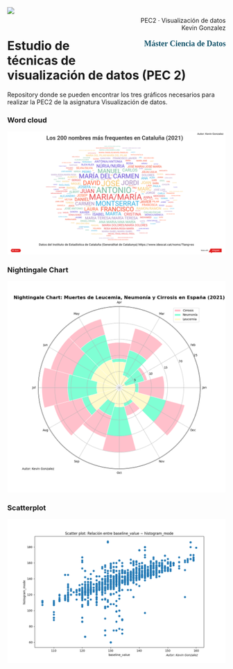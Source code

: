 <div style="width: 100%; clear: both;">
  <div style="float: left; width: 50%;">
    <img src="http://www.uoc.edu/portal/_resources/common/imatges/marca_UOC/UOC_Masterbrand.jpg" align="left">
  </div>
  <div style="float: right; width: 50%;">
    <p style="margin: 0; padding-top: 22px; text-align:right;">PEC2 · Visualización de datos</p>
    <p style="margin: 0; text-align:right; padding-button: 100px;">Kevin Gonzalez</p>
    <p style='color: #105269; font-size: 18px; text-align:right; font-family: verdana'><b>  Máster Ciencia de Datos</b></p>
  </div>
</div>
<div style="width:100%;">&nbsp;</div>

# Estudio de técnicas de visualización de datos (PEC 2)
Repository donde se pueden encontrar los tres gráficos necesarios para realizar la PEC2 de la asignatura Visualización de datos.

### Word cloud


![wordcloud](https://github.com/kefffin/VisualizacionDeDatos_pec2/blob/main/img_charts/Word%20cloud.png)


### Nightingale Chart

![Nightingale_chart](https://github.com/kefffin/VisualizacionDeDatos_pec2/blob/main/img_charts/Nightingale_chart.png)

### Scatterplot

![scatter](https://github.com/kefffin/VisualizacionDeDatos_pec2/blob/main/img_charts/Scatterplot.png)
